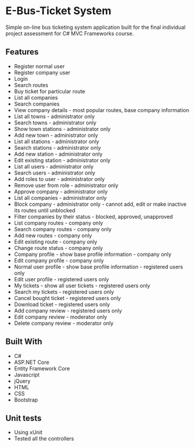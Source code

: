 # E-Bus-Ticket System

Simple on-line bus ticketing system application built for the final individual project assessment for C# MVC Frameworks course.

## Features

* Register normal user
* Register company user
* Login
* Search routes
* Buy ticket for particular route
* List all companies
* Search companies
* View company details - most popular routes, base company information
* List all towns - administrator only
* Search towns - administrator only
* Show town stations - administrator only
* Add new town - administrator only
* List all stations - administrator only
* Search stations - administrator only
* Add new station - administrator only
* Edit existing station - administrator only
* List all users - administrator only
* Search users - administrator only
* Add roles to user - administrator only
* Remove user from role - administrator only
* Approve company - administrator only
* List all companies - administrator only
* Block company - administrator only - cannot add, edit or make inactive its routes until unblocked
* Filter companies by their status - blocked, approved, unapproved
* List company routes - company only
* Search company routes - company only
* Add new routes - company only
* Edit existing route - company only
* Change route status - company only
* Company profile - show base profile information - company only
* Edit company profile - company only
* Normal user profile - show base profile information - registered users only
* Edit user profile - registered users only
* My tickets - show all user tickets - registered users only
* Search my tickets - registered users only
* Cancel bought ticket - registered users only
* Download ticket - registered users only
* Add company review - registered users only
* Edit company review - moderator only
* Delete company review - moderator only

## Built With

* C#
* ASP.NET Core
* Entity Framework Core
* Javascript
* jQuery
* HTML
* CSS
* Bootstrap

## Unit tests

* Using xUnit
* Tested all the controllers

